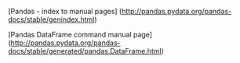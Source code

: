 [Pandas - index to manual pages] (http://pandas.pydata.org/pandas-docs/stable/genindex.html)

[Pandas DataFrame command manual page] (http://pandas.pydata.org/pandas-docs/stable/generated/pandas.DataFrame.html)
